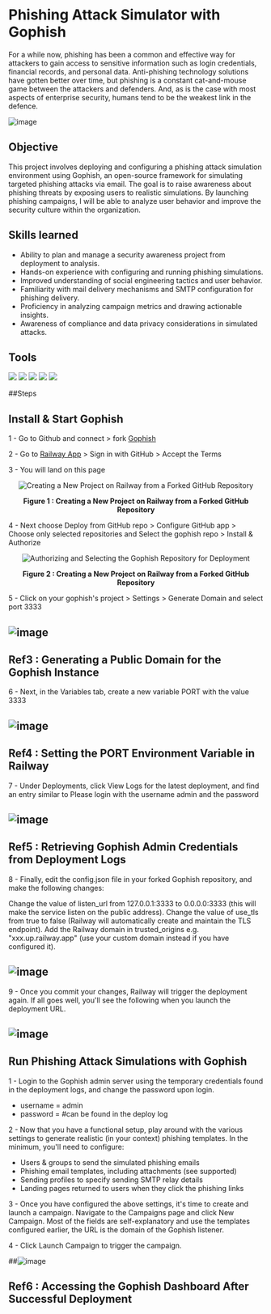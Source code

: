 # Phishing Attack Simulator with Gophish

For a while now, phishing has been a common and effective way for attackers to gain access to sensitive information such as login credentials, financial records, and personal data. Anti-phishing technology solutions have gotten better over time, but phishing is a constant cat-and-mouse game between the attackers and defenders. And, as is the case with most aspects of enterprise security, humans tend to be the weakest link in the defence.

![image](https://github.com/user-attachments/assets/45e4933b-7950-4970-9fa5-df30982c2f48)

## Objective

This project involves deploying and configuring a phishing attack simulation environment using Gophish, an open-source framework for simulating targeted phishing attacks via email. The goal is to raise awareness about phishing threats by exposing users to realistic simulations. By launching phishing campaigns, I will be able to analyze user behavior and improve the security culture within the organization.

## Skills learned
- Ability to plan and manage a security awareness project from deployment to analysis.
- Hands-on experience with configuring and running phishing simulations.
- Improved understanding of social engineering tactics and user behavior.
- Familiarity with mail delivery mechanisms and SMTP configuration for phishing delivery.
- Proficiency in analyzing campaign metrics and drawing actionable insights.
- Awareness of compliance and data privacy considerations in simulated attacks.

## Tools
<div>

<img src="https://img.shields.io/badge/Gophish-Phishing_Framework-005f87?style=for-the-badge&logo=gnometerminal&logoColor=white" />
<img src="https://img.shields.io/badge/Docker-Container_Tech-2496ED?style=for-the-badge&logo=docker&logoColor=white" />
<img src="https://img.shields.io/badge/Railway-Cloud_Deployment-0B0D0E?style=for-the-badge&logo=railway&logoColor=white" />
<img src="https://img.shields.io/badge/SMTP-Mail_Server_Config-EA4335?style=for-the-badge&logo=gmail&logoColor=white" />
<img src="https://img.shields.io/badge/Gophish_Dashboard-Campaign_Tracking-F4B400?style=for-the-badge&logo=googleanalytics&logoColor=white" />

</div>

##Steps

## Install & Start Gophish 
1 - Go to Github and connect > fork <a href="https://github.com/gophish/gophish">Gophish</a>

2 - Go to <a href="https://railway.app/">Railway App</a> > Sign in with GitHub > Accept the Terms

3 - You will land on this page 

<p align="center">
  <img src="https://github.com/user-attachments/assets/5ddcff68-1c1f-40b2-b984-f959af3390d4" alt="Creating a New Project on Railway from a Forked GitHub Repository" />
</p>
<p align="center"><b>Figure 1 : Creating a New Project on Railway from a Forked GitHub Repository</b></p>

4 - Next choose Deploy from GitHub repo > Configure GitHub app > Choose only selected repositories and Select the gophish repo > Install & Authorize

<p align="center">
  <img src="https://github.com/user-attachments/assets/71c38b01-796d-4c87-b8e2-e47ef79e69ab" alt="Authorizing and Selecting the Gophish Repository for Deployment" />
</p>
<p align="center"><b>Figure 2 : Creating a New Project on Railway from a Forked GitHub Repository</b></p>
    
5 - Click on your gophish's project > Settings > Generate Domain and select port 3333

## ![image](https://github.com/user-attachments/assets/08242aaf-29de-4393-b897-20d6b22e4f39) 
## Ref3 : Generating a Public Domain for the Gophish Instance

6 - Next, in the Variables tab, create a new variable PORT with the value 3333

## ![image](https://github.com/user-attachments/assets/46c46f57-681f-49f9-8d60-560a5a0ee3bb)
## Ref4 : Setting the PORT Environment Variable in Railway

7 - Under Deployments, click View Logs for the latest deployment, and find an entry similar to Please login with the username admin and the password

## ![image](https://github.com/user-attachments/assets/6b318532-a111-46e3-adc7-3036a885bf40)
## Ref5 : Retrieving Gophish Admin Credentials from Deployment Logs

8 - Finally, edit the config.json file in your forked Gophish repository, and make the following changes:

Change the value of listen_url from 127.0.0.1:3333 to 0.0.0.0:3333 (this will make the service listen on the public address).
Change the value of use_tls from true to false (Railway will automatically create and maintain the TLS endpoint).
Add the Railway domain in trusted_origins e.g. "xxx.up.railway.app" (use your custom domain instead if you have configured it).

## ![image](https://github.com/user-attachments/assets/6996abdd-f0ff-4b19-b52a-c72d8a6e4345)

9 - Once you commit your changes, Railway will trigger the deployment again. If all goes well, you'll see the following when you launch the deployment URL.

## ![image](https://github.com/user-attachments/assets/06cc86ab-3482-4d6b-bd52-7bb24792a898)


## Run Phishing Attack Simulations with Gophish
1 - Login to the Gophish admin server using the temporary credentials found in the deployment logs, and change the password upon login.
- username = admin 
- password = #can be found in the deploy log

2 - Now that you have a functional setup, play around with the various settings to generate realistic (in your context) phishing templates. In the minimum, you'll need to configure:

- Users & groups to send the simulated phishing emails
- Phishing email templates, including attachments (see supported)
- Sending profiles to specify sending SMTP relay details
- Landing pages returned to users when they click the phishing links

3 - Once you have configured the above settings, it's time to create and launch a campaign. Navigate to the Campaigns page and click New Campaign. Most of the fields are self-explanatory and use the templates configured earlier, the URL is the domain of the Gophish listener.

4 - Click Launch Campaign to trigger the campaign.

##![image](https://github.com/user-attachments/assets/5459923c-2bae-4e2e-83bd-2bab21f2428d)
## Ref6 : Accessing the Gophish Dashboard After Successful Deployment

